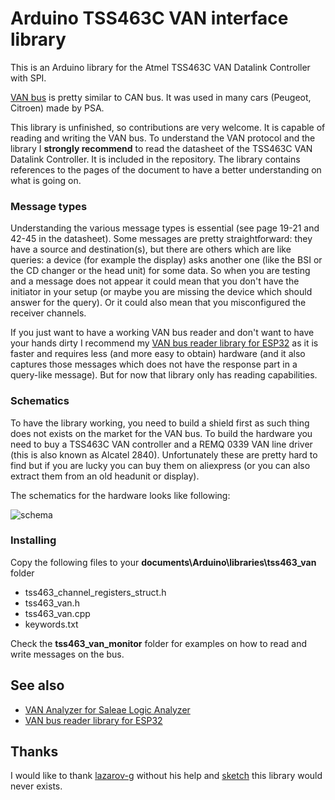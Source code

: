 
# Arduino TSS463C VAN interface library

This is an Arduino library for the Atmel TSS463C VAN Datalink Controller with SPI.

[VAN bus][van_bus] is pretty similar to CAN bus. It was used in many cars (Peugeot, Citroen) made by PSA.

This library is unfinished, so contributions are very welcome. It is capable of reading and writing the VAN bus. To understand the VAN protocol and the library I **strongly recommend** to read the datasheet of the TSS463C VAN Datalink Controller. It is included in the repository. The library contains references to the pages of the document to have a better understanding on what is going on.

### Message types
Understanding the various message types is essential (see page 19-21 and 42-45 in the datasheet). Some messages are pretty straightforward: they have a source and destination(s), but there are others which are like queries: a device (for example the display) asks another one (like the BSI or the CD changer or the head unit) for some data. So when you are testing and a message does not appear it could mean that you don't have the initiator in your setup (or maybe you are missing the device which should answer for the query). Or it could also mean that you misconfigured the receiver channels.

If you just want to have a working VAN bus reader and don't want to have your hands dirty I recommend my [VAN bus reader library for ESP32][esp32_van_reader] as it is faster and requires less (and more easy to obtain) hardware (and it also captures those messages which does not have the response part in a query-like message). But for now that library only has reading capabilities.

### Schematics

To have the library working, you need to build a shield first as such thing does not exists on the market for the VAN bus. To build the hardware you need to buy a TSS463C VAN controller and a REMQ 0339 VAN line driver (this is also known as Alcatel 2840). Unfortunately these are pretty hard to find but if you are lucky you can buy them on aliexpress (or you can also extract them from an old headunit or display).

The schematics for the hardware looks like following:


![schema](https://github.com/morcibacsi/arduino_tss463_van/raw/master/schema/schema.png)
### Installing
Copy the following files to your **documents\Arduino\libraries\tss463_van** folder
  - tss463_channel_registers_struct.h
  - tss463_van.h
  - tss463_van.cpp
  - keywords.txt

Check the **tss463_van_monitor** folder for examples on how to read and write messages on the bus.

## See also
- [VAN Analyzer for Saleae Logic Analyzer][van_analyzer]
- [VAN bus reader library for ESP32][esp32_van_reader]

## Thanks
I would like to thank [lazarov-g][lazarov-g] without his help and [sketch][lazarov_reader] this library would never exists.

[van_bus]: https://en.wikipedia.org/wiki/Vehicle_Area_Network
[van_network]: https://en.wikipedia.org/wiki/Vehicle_Area_Network
[van_analyzer]: https://github.com/morcibacsi/VanAnalyzer/
[esp32_van_reader]: https://github.com/morcibacsi/esp32_rmt_van_rx
[lazarov_reader]: https://github.com/lazarov-g/vanreader
[lazarov-g]: https://github.com/lazarov-g
